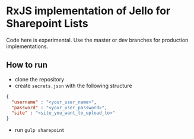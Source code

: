 # RxJS implementation of Jello for Sharepoint Lists
Code here is experimental. Use the master or dev branches for production implementations.

## How to run
- clone the repository
- create `secrets.json` with the following structure
```json
{
  "username" : "<your_user_name>",
  "password" : "<your_user_password>",
  "site" : "<site_you_want_to_upload_to>"
}
```
- run `gulp sharepoint`
